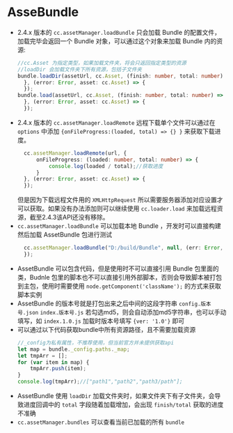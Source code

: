 # AsseBundle
* 2.4.x 版本的 `cc.assetManager.loadBundle` 只会加载 Bundle 的配置文件，加载完毕会返回一个 Bundle 对象，可以通过这个对象来加载 Bundle 内的资源:
  ```typescript
  //cc.Asset 为指定类型，如果加载文件夹，将会只返回指定类型的资源
  //loadDir 会加载文件夹下所有资源，包括子文件夹
  bundle.loadDir(assetUrl, cc.Asset, (finish: number, total: number) => {
    }, (error: Error, asset: cc.Asset) => {
    });
  bundle.load(assetUrl, cc.Asset, (finish: number, total: number) => {
    }, (error: Error, asset: cc.Asset) => {
    });
  ```
* 2.4.x 版本的 `cc.assetManager.loadRemote` 远程下载单个文件可以通过在 `options` 中添加 `{onFileProgress:(loaded, total) => {} }` 来获取下载进度。
  ```typescript
    cc.assetManager.loadRemote(url, {
        onFileProgress: (loaded: number, total: number) => {
            console.log(loaded / total);//获取进度
        }
    }, (error: Error, asset: cc.Asset) => {
    });
  ```  
  但是因为下载远程文件用的 `XMLHttpRequest` 所以需要服务器添加对应设置才可以获取。如果没有办法添加则可以继续使用 `cc.loader.load` 来加载远程资源，截至2.4.3该API还没有移除。  
* `cc.assetManager.loadBundle` 可以加载本地 Bundle ，开发时可以直接构建然后加载  AssetBundle 包进行测试
  ```Typescript
    cc.assetManager.loadBundle("D:/build/Bundle", null, (err: Error, bundle: cc.AssetManager.Bundle) => { 
    });
  ```
* AssetBundle 可以包含代码，但是使用时不可以直接引用 Bundle 包里面的类，Budnle 包里的脚本也不可以直接引用外部脚本，否则会导致脚本被打包到主包，使用时需要使用 `node.getComponent('className');` 的方式来获取脚本实例
* AssetBundle 的版本号就是打包出来之后中间的这段字符串 `config.版本号.json` `index.版本号.js` 若勾选md5，则会自动添加md5字符串，也可以手动填写，如 `index.1.0.js` 加载时版本号填写 `{ver: '1.0'}` 即可  
* 可以通过以下代码获取bundle中所有资源路径，且不需要加载资源  
  ```typescript
  //_config为私有属性，不推荐使用，但当前官方并未提供获取api
  let map = bundle._config.paths._map;
  let tmpArr = [];
  for (var item in map) {
      tmpArr.push(item);
  }
  console.log(tmpArr);//["path1","path2","path3/path"];
  ```
* AssetBundle 使用 `loadDir` 加载文件夹时，如果文件夹下有子文件夹，会导致进度回调中的 `total` 字段随着加载增加，会出现 `finish/total` 获取的进度不准确
* `cc.assetManager.bundles` 可以查看当前已加载的所有 `bundle`  